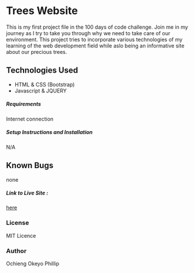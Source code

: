 # Trees Website
This is my first project file in the 100 days of code challenge. Join me in my journey as I try to take you through why we need to take care of our environment. This project tries to incorporate various technologies of my learning of the web
development field while aslo being an informative site about our precious trees.
## Technologies Used
- HTML & CSS (Bootstrap)
- Javascript & JQUERY
##### Requirements
Internet connection
##### Setup Instructions and Installation
N/A
## Known Bugs
none
##### Link to Live Site : 
[here]()
### License
MIT Licence
### Author
Ochieng Okeyo Phillip

